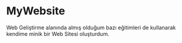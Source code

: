 # MyWebsite
Web Geliştirme alanında almış olduğum bazı eğitimleri de kullanarak kendime minik bir Web Sitesi oluşturdum.
